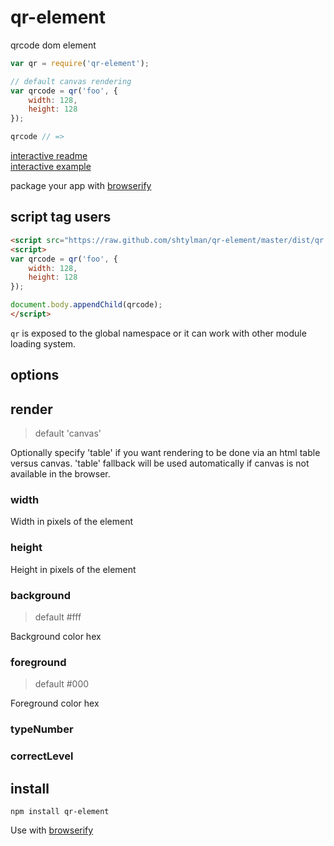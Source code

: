 # qr-element

qrcode dom element

```js
var qr = require('qr-element');

// default canvas rendering
var qrcode = qr('foo', {
    width: 128,
    height: 128
});

qrcode // =>
```

[interactive readme](http://tryme.jit.su/shtylman/qr-element)  
[interactive example](http://tryme.jit.su/shtylman/qr-element/example)

package your app with [browserify](http://browserify.org/)

## script tag users

```html
<script src="https://raw.github.com/shtylman/qr-element/master/dist/qr.js"></script>
<script>
var qrcode = qr('foo', {
    width: 128,
    height: 128
});

document.body.appendChild(qrcode);
</script>
```

`qr` is exposed to the global namespace or it can work with other module loading system.

## options

## render
> default 'canvas'

Optionally specify 'table' if you want rendering to be done via an html table versus canvas. 'table' fallback will be used automatically if canvas is not available in the browser.

### width
Width in pixels of the element

### height
Height in pixels of the element

### background
> default #fff

Background color hex

### foreground
> default #000

Foreground color hex

### typeNumber
### correctLevel

## install

```
npm install qr-element
```

Use with [browserify](http://browserify.org)

